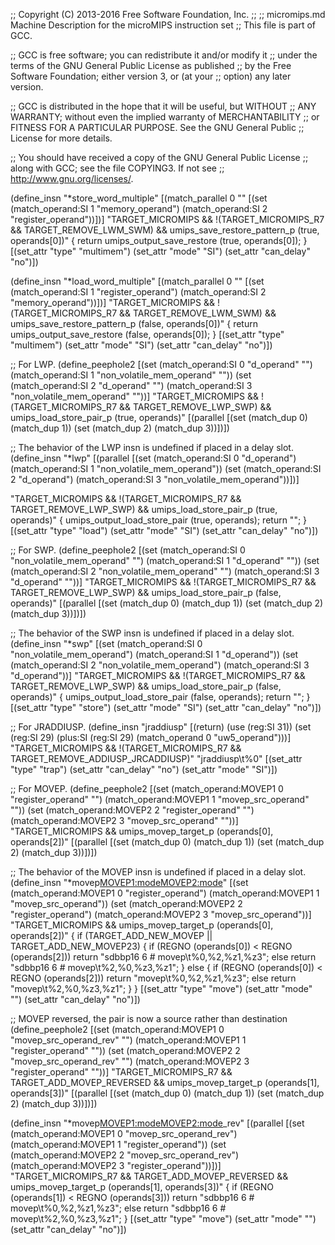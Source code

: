 ;; Copyright (C) 2013-2016 Free Software Foundation, Inc.
;;
;; micromips.md   Machine Description for the microMIPS instruction set
;; This file is part of GCC.

;; GCC is free software; you can redistribute it and/or modify it
;; under the terms of the GNU General Public License as published
;; by the Free Software Foundation; either version 3, or (at your
;; option) any later version.

;; GCC is distributed in the hope that it will be useful, but WITHOUT
;; ANY WARRANTY; without even the implied warranty of MERCHANTABILITY
;; or FITNESS FOR A PARTICULAR PURPOSE.  See the GNU General Public
;; License for more details.

;; You should have received a copy of the GNU General Public License
;; along with GCC; see the file COPYING3.  If not see
;; <http://www.gnu.org/licenses/>.

(define_insn "*store_word_multiple"
  [(match_parallel 0 ""
       [(set (match_operand:SI 1 "memory_operand")
	     (match_operand:SI 2 "register_operand"))])]
  "TARGET_MICROMIPS && !(TARGET_MICROMIPS_R7 && TARGET_REMOVE_LWM_SWM)
   && umips_save_restore_pattern_p (true, operands[0])"
  { return umips_output_save_restore (true, operands[0]); }
  [(set_attr "type" "multimem")
   (set_attr "mode" "SI")
   (set_attr "can_delay" "no")])

(define_insn "*load_word_multiple"
  [(match_parallel 0 ""
       [(set (match_operand:SI 1 "register_operand")
	     (match_operand:SI 2 "memory_operand"))])]
  "TARGET_MICROMIPS && !(TARGET_MICROMIPS_R7 && TARGET_REMOVE_LWM_SWM)
   && umips_save_restore_pattern_p (false, operands[0])"
  { return umips_output_save_restore (false, operands[0]); }
  [(set_attr "type" "multimem")
   (set_attr "mode" "SI")
   (set_attr "can_delay" "no")])

;; For LWP.
(define_peephole2
  [(set (match_operand:SI 0 "d_operand" "")
        (match_operand:SI 1 "non_volatile_mem_operand" ""))
   (set (match_operand:SI 2 "d_operand" "")
        (match_operand:SI 3 "non_volatile_mem_operand" ""))]
  "TARGET_MICROMIPS && !(TARGET_MICROMIPS_R7 && TARGET_REMOVE_LWP_SWP)
   && umips_load_store_pair_p (true, operands)"
  [(parallel [(set (match_dup 0) (match_dup 1))
              (set (match_dup 2) (match_dup 3))])])

;; The behavior of the LWP insn is undefined if placed in a delay slot.
(define_insn "*lwp"
  [(parallel [(set (match_operand:SI 0 "d_operand")
		   (match_operand:SI 1 "non_volatile_mem_operand"))
	      (set (match_operand:SI 2 "d_operand")
		   (match_operand:SI 3 "non_volatile_mem_operand"))])]

  "TARGET_MICROMIPS && !(TARGET_MICROMIPS_R7 && TARGET_REMOVE_LWP_SWP)
   && umips_load_store_pair_p (true, operands)"
{
  umips_output_load_store_pair (true, operands);
  return "";
}
  [(set_attr "type" "load")
   (set_attr "mode" "SI")
   (set_attr "can_delay" "no")])

;; For SWP.
(define_peephole2
  [(set (match_operand:SI 0 "non_volatile_mem_operand" "")
        (match_operand:SI 1 "d_operand" ""))
   (set (match_operand:SI 2 "non_volatile_mem_operand" "")
        (match_operand:SI 3 "d_operand" ""))]
  "TARGET_MICROMIPS && !(TARGET_MICROMIPS_R7 && TARGET_REMOVE_LWP_SWP)
   && umips_load_store_pair_p (false, operands)"
  [(parallel [(set (match_dup 0) (match_dup 1))
              (set (match_dup 2) (match_dup 3))])])

;; The behavior of the SWP insn is undefined if placed in a delay slot.
(define_insn "*swp"
  [(set (match_operand:SI 0 "non_volatile_mem_operand")
	(match_operand:SI 1 "d_operand"))
   (set (match_operand:SI 2 "non_volatile_mem_operand")
	(match_operand:SI 3 "d_operand"))]
  "TARGET_MICROMIPS && !(TARGET_MICROMIPS_R7 && TARGET_REMOVE_LWP_SWP)
   && umips_load_store_pair_p (false, operands)"
{
  umips_output_load_store_pair (false, operands);
  return "";
}
  [(set_attr "type" "store")
   (set_attr "mode" "SI")
   (set_attr "can_delay" "no")])

;; For JRADDIUSP.
(define_insn "jraddiusp"
  [(return)
   (use (reg:SI 31))
   (set (reg:SI 29)
	(plus:SI (reg:SI 29)
		 (match_operand 0 "uw5_operand")))]
  "TARGET_MICROMIPS && !(TARGET_MICROMIPS_R7 && TARGET_REMOVE_ADDIUSP_JRCADDIUSP)"
  "jraddiusp\t%0"
  [(set_attr "type"	"trap")
   (set_attr "can_delay" "no")
   (set_attr "mode"	"SI")])

;; For MOVEP.
(define_peephole2
  [(set (match_operand:MOVEP1 0 "register_operand" "")
        (match_operand:MOVEP1 1 "movep_src_operand" ""))
   (set (match_operand:MOVEP2 2 "register_operand" "")
        (match_operand:MOVEP2 3 "movep_src_operand" ""))]
  "TARGET_MICROMIPS
   && umips_movep_target_p (operands[0], operands[2])"
  [(parallel [(set (match_dup 0) (match_dup 1))
              (set (match_dup 2) (match_dup 3))])])

;; The behavior of the MOVEP insn is undefined if placed in a delay slot.
(define_insn "*movep<MOVEP1:mode><MOVEP2:mode>"
  [(set (match_operand:MOVEP1 0 "register_operand")
	(match_operand:MOVEP1 1 "movep_src_operand"))
   (set (match_operand:MOVEP2 2 "register_operand")
	(match_operand:MOVEP2 3 "movep_src_operand"))]
  "TARGET_MICROMIPS
   && umips_movep_target_p (operands[0], operands[2])"
{
  if (TARGET_ADD_NEW_MOVEP || TARGET_ADD_NEW_MOVEP23)
    {
      if (REGNO (operands[0]) < REGNO (operands[2]))
	return "sdbbp16 6 # movep\t%0,%2,%z1,%z3";
      else
	return "sdbbp16 6 # movep\t%2,%0,%z3,%z1";
    }
  else
    {
      if (REGNO (operands[0]) < REGNO (operands[2]))
	return "movep\t%0,%2,%z1,%z3";
      else
	return "movep\t%2,%0,%z3,%z1";
    }
}
  [(set_attr "type" "move")
   (set_attr "mode" "<MODE>")
   (set_attr "can_delay" "no")])

;; MOVEP reversed, the pair is now a source rather than destination
(define_peephole2
  [(set (match_operand:MOVEP1 0 "movep_src_operand_rev" "")
	(match_operand:MOVEP1 1 "register_operand" ""))
   (set (match_operand:MOVEP2 2 "movep_src_operand_rev" "")
	(match_operand:MOVEP2 3 "register_operand" ""))]
  "TARGET_MICROMIPS_R7
   && TARGET_ADD_MOVEP_REVERSED
   && umips_movep_target_p (operands[1], operands[3])"
  [(parallel [(set (match_dup 0) (match_dup 1))
	      (set (match_dup 2) (match_dup 3))])])

(define_insn "*movep<MOVEP1:mode><MOVEP2:mode>_rev"
  [(parallel [(set (match_operand:MOVEP1 0 "movep_src_operand_rev")
		   (match_operand:MOVEP1 1 "register_operand"))
	      (set (match_operand:MOVEP2 2 "movep_src_operand_rev")
		   (match_operand:MOVEP2 3 "register_operand"))])]
  "TARGET_MICROMIPS_R7
   && TARGET_ADD_MOVEP_REVERSED
   && umips_movep_target_p (operands[1], operands[3])"
{
  if (REGNO (operands[1]) < REGNO (operands[3]))
    return "sdbbp16 6 # movep\t%0,%2,%z1,%z3";
  else
    return "sdbbp16 6 # movep\t%2,%0,%z3,%z1";
}
  [(set_attr "type" "move")
   (set_attr "mode" "<MODE>")
   (set_attr "can_delay" "no")])
